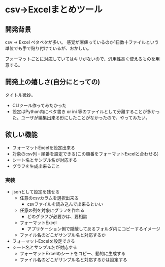 # csv→Excelまとめツール

## 開発背景

csv → Excel ペタペタが多い。
感覚が麻痺っているのか1日数十ファイルという単位でも手で貼り付けているが、おかしい。

フォーマットごとに対応していてはキリがないので、汎用性高く使えるものを用意する。

## 開発上の嬉しさ(自分にとっての)

タイトル微妙。

- CLIツール作ってみたかった
- 設定はPython内にベタ書き or ini 等のファイルとして分離することが多かった。ユーザが編集出来る形にしたことがなかったので、やってみたい。

## 欲しい機能

- フォーマットExcelを設定出来る
- 対象のcsv列・順番を設定できる(この順番をフォーマットExcelと合わせる)
- シート名とサンプル名が対応する
- グラフを生成出来ること

### 実装

- jsonとして設定を残せる
  - 任意のcsvカラムを選択出来る
    - csvファイルを読み込んで出来るといい
  - 任意の列を対象にグラフを作れる
    - どのグラフが必要かは、要相談
  - フォーマットExcel
    - アプリケーション側で隠蔽してあるフォルダ内にコピーするイメージ
  - ファイル名のどこがサンプル名と対応するか
- フォーマットExcelを設定できる
- シート名とサンプル名が対応する
  - フォーマットExcelのシートをコピー、動的に生成する
  - ファイル名のどこがサンプル名と対応するかは設定する
